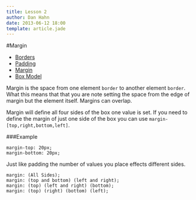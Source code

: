 ```yaml
---
title: Lesson 2
author: Dan Hahn
date: 2013-06-12 18:00
template: article.jade
---
```


#Margin

* [Borders]()
* [Padding](padding.html)
* [Margin](margin.html)
* [Box Model](box-model.html)

Margin is the space from one element `border` to another element `border`. What this means that that you are note setting the space from the edge of margin but the element itself.  Margins can overlap.

Margin will define all four sides of the box one value is set. If you need to define the margin of just one side of the box you can use `margin-[top,right,bottom,left]`.

###Example

	margin-top: 20px;
	margin-bottom: 20px;

Just like padding the number of values you place effects different sides.

	margin: (All Sides);
	margin: (top and bottom) (left and right);
	margin: (top) (left and right) (bottom);
	margin: (top) (right) (bottom) (left);

<script src="lesson-2.js"></script>